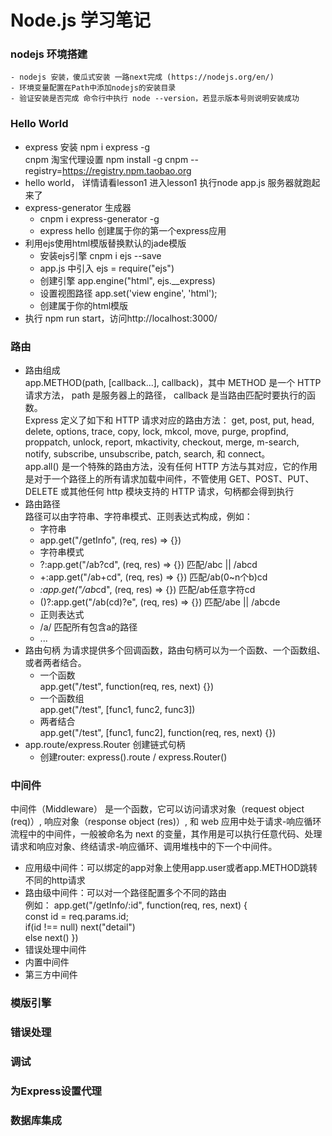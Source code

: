 # Node.js 学习笔记
### nodejs 环境搭建
    - nodejs 安装，傻瓜式安装 一路next完成 (https://nodejs.org/en/)
    - 环境变量配置在Path中添加nodejs的安装目录
    - 验证安装是否完成 命令行中执行 node --version，若显示版本号则说明安装成功
###  Hello World
- express 安装 npm i express -g  
  cnpm 淘宝代理设置 npm install -g cnpm --registry=https://registry.npm.taobao.org
- hello world， 详情请看lesson1 进入lesson1 执行node app.js 服务器就跑起来了
- express-generator 生成器 
    - cnpm i express-generator -g 
    - express hello 创建属于你的第一个express应用
- 利用ejs使用html模版替换默认的jade模版 
    - 安装ejs引擎 cnpm i ejs --save
    - app.js 中引入 ejs = require("ejs")
    - 创建引擎 app.engine("html", ejs.__express)
    - 设置视图路径 app.set('view engine', 'html');
    - 创建属于你的html模版
- 执行 npm run start，访问http://localhost:3000/

### 路由 
- 路由组成  
app.METHOD(path, [callback...], callback)，其中 METHOD 是一个 HTTP 请求方法， path 是服务器上的路径， callback 是当路由匹配时要执行的函数。  
Express 定义了如下和 HTTP 请求对应的路由方法： get, post, put, head, delete, options, trace, copy, lock, mkcol, move, purge, propfind, proppatch, unlock, report, mkactivity, checkout, merge, m-search, notify, subscribe, unsubscribe, patch, search, 和 connect。  
app.all() 是一个特殊的路由方法，没有任何 HTTP 方法与其对应，它的作用是对于一个路径上的所有请求加载中间件，不管使用 GET、POST、PUT、DELETE 或其他任何 http 模块支持的 HTTP 请求，句柄都会得到执行
- 路由路径  
路径可以由字符串、字符串模式、正则表达式构成，例如：
   - 字符串  
    - app.get("/getInfo", (req, res) => {})
   - 字符串模式  
    - ?:app.get("/ab?cd", (req, res) => {}) 匹配/abc || /abcd
    - +:app.get("/ab+cd", (req, res) => {}) 匹配/ab(0~n个b)cd
    - *:app.get("/ab*cd", (req, res) => {}) 匹配/ab任意字符cd
    - ()?:app.get("/ab(cd)?e", (req, res) => {}) 匹配/abe || /abcde
   - 正则表达式  
    - /a/ 匹配所有包含a的路径
    - ...
- 路由句柄
为请求提供多个回调函数，路由句柄可以为一个函数、一个函数组、或者两者结合。  
  - 一个函数  
    app.get("/test", function(req, res, next) {})
  - 一个函数组  
    app.get("/test", [func1, func2, func3])  
  - 两者结合  
    app.get("/test", [func1, func2], function(req, res, next) {})
- app.route/express.Router 创建链式句柄
  - 创建router: express().route / express.Router()
### 中间件
中间件（Middleware） 是一个函数，它可以访问请求对象（request object (req)）, 响应对象（response object (res)）, 和 web 应用中处于请求-响应循环流程中的中间件，一般被命名为 next 的变量，其作用是可以执行任意代码、处理请求和响应对象、终结请求-响应循环、调用堆栈中的下一个中间件。
- 应用级中间件：可以绑定的app对象上使用app.user或者app.METHOD跳转不同的http请求
- 路由级中间件：可以对一个路径配置多个不同的路由   
    例如： app.get("/getInfo/:id", function(req, res, next) {   
        const id = req.params.id;   
        if(id !== null) next("detail")   
        else next()
    })
- 错误处理中间件
- 内置中间件
- 第三方中间件
### 模版引擎

### 错误处理

### 调试

### 为Express设置代理

### 数据库集成